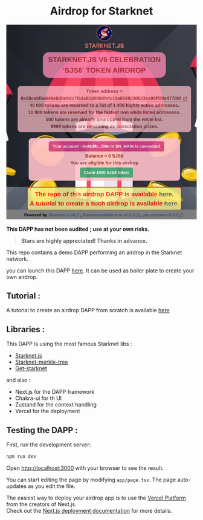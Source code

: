 <h1 style="text-align: center;"> Airdrop for Starknet </h1>

<p align="center">
  <img src="./public/airdrop-small.png" />
</p>

**This DAPP has not been audited ; use at your own risks.**

> **Stars are highly appreciated! Thanks in advance.**

This repo contains a demo DAPP performing an airdrop in the Starknet network.  

you can launch this DAPP [here](https://airdrop-for-starknet.vercel.app/).
It can be used as boiler plate to create your own airdrop.

## Tutorial :
A tutorial to create an airdrop DAPP from scratch is available [here](./airdrop-tuto.md)

## Libraries :
This DAPP is using the most famous Starknet libs :
- [Starknet.js](https://www.starknetjs.com)
- [Starknet-merkle-tree](https://github.com/PhilippeR26/starknetMerkleTree)
- [Get-starknet](https://github.com/starknet-io/get-starknet)

and also :
- Next.js for the DAPP framework
- Chakra-ui for th UI
- Zustand for the context handling
- Vercel for the deployment

## Testing the DAPP :

First, run the development server:
```bash
npm run dev
```

Open [http://localhost:3000](http://localhost:3000) with your browser to see the result.

You can start editing the page by modifying `app/page.tsx`. The page auto-updates as you edit the file.

The easiest way to deploy your airdrop app is to use the [Vercel Platform](https://vercel.com/new?utm_medium=default-template&filter=next.js&utm_source=create-next-app&utm_campaign=create-next-app-readme) from the creators of Next.js.  
Check out the [Next.js deployment documentation](https://nextjs.org/docs/deployment) for more details.
